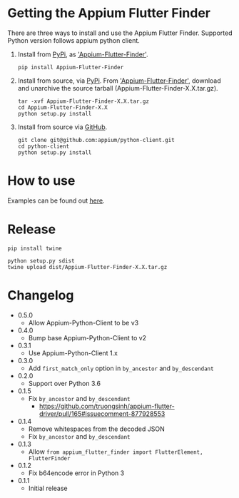# Getting the Appium Flutter Finder

There are three ways to install and use the Appium Flutter Finder.
Supported Python version follows appium python client.

1. Install from [PyPi](https://pypi.org), as ['Appium-Flutter-Finder'](https://pypi.org/project/Appium-Flutter-Finder/).

    ```shell
    pip install Appium-Flutter-Finder
    ```

2. Install from source, via [PyPi](https://pypi.org). From ['Appium-Flutter-Finder'](https://pypi.org/project/Appium-Flutter-Finder/),
download and unarchive the source tarball (Appium-Flutter-Finder-X.X.tar.gz).

    ```shell
    tar -xvf Appium-Flutter-Finder-X.X.tar.gz
    cd Appium-Flutter-Finder-X.X
    python setup.py install
    ```

3. Install from source via [GitHub](https://github.com/appium/python-client).

    ```shell
    git clone git@github.com:appium/python-client.git
    cd python-client
    python setup.py install
    ```

# How to use
Examples can be found out [here](../../example/python/example.py).

# Release

```
pip install twine
```

```
python setup.py sdist
twine upload dist/Appium-Flutter-Finder-X.X.tar.gz
```

# Changelog
- 0.5.0
    - Allow Appium-Python-Client to be v3
- 0.4.0
    - Bump base Appium-Python-Client to v2
- 0.3.1
    - Use Appium-Python-Client 1.x
- 0.3.0
    - Add `first_match_only` option in `by_ancestor` and `by_descendant`
- 0.2.0
    - Support over Python 3.6
- 0.1.5
    - Fix `by_ancestor` and `by_descendant`
        - https://github.com/truongsinh/appium-flutter-driver/pull/165#issuecomment-877928553
- 0.1.4
    - Remove whitespaces from the decoded JSON
    - Fix `by_ancestor` and `by_descendant`
- 0.1.3
    - Allow `from appium_flutter_finder import FlutterElement, FlutterFinder`
- 0.1.2
    - Fix b64encode error in Python 3
- 0.1.1
    - Initial release
